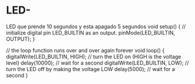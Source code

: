 # LED-
LED que prende 10 segundos y esta apagado 5 segundos
void setup() {
  // initialize digital pin LED_BUILTIN as an output.
  pinMode(LED_BUILTIN, OUTPUT);
}

// the loop function runs over and over again forever
void loop() {
  digitalWrite(LED_BUILTIN, HIGH);   // turn the LED on (HIGH is the voltage level)
  delay(10000);                       // wait for a second
  digitalWrite(LED_BUILTIN, LOW);    // turn the LED off by making the voltage LOW
  delay(5000);                       // wait for a second
}
